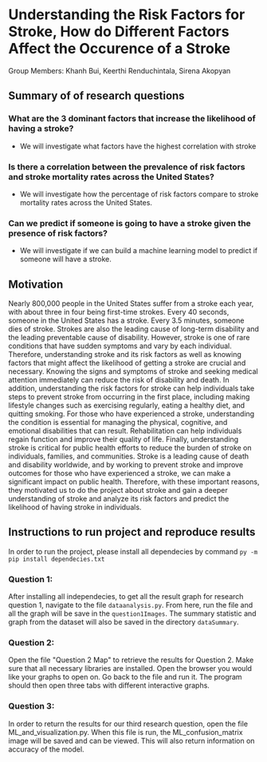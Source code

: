 # Understanding the Risk Factors for Stroke, How do Different Factors Affect the Occurence of a Stroke
Group Members: Khanh Bui, Keerthi Renduchintala, Sirena Akopyan

## Summary of  of research questions
### What are the 3 dominant factors that increase the likelihood of having a stroke?
- We will investigate what factors have the highest correlation with stroke
### Is there a correlation between the prevalence of risk factors and stroke mortality rates across the United States?
- We will investigate how the percentage of risk factors compare to stroke mortality rates across the United States.
### Can we predict if someone is going to have a stroke given the presence of risk factors? 
- We will investigate if we can build a machine learning model to predict if someone will have a stroke.

## Motivation
Nearly 800,000 people in the United States suffer from a stroke each year, with about three in four being first-time strokes. Every 40 seconds, someone in the United States has a stroke. Every 3.5 minutes, someone dies of stroke. Strokes are also the leading cause of long-term disability and the leading preventable cause of disability. However, stroke is one of rare conditions that have sudden symptoms and vary by each individual. Therefore, understanding stroke and its risk factors as well as knowing factors that might affect the likelihood of getting a stroke are crucial and necessary. Knowing the signs and symptoms of stroke and seeking medical attention immediately can reduce the risk of disability and death. In addition, understanding the risk factors for stroke can help individuals take steps to prevent stroke from occurring in the first place, including making lifestyle changes such as exercising regularly, eating a healthy diet, and quitting smoking. For those who have experienced a stroke, understanding the condition is essential for managing the physical, cognitive, and emotional disabilities that can result. Rehabilitation can help individuals regain function and improve their quality of life. Finally, understanding stroke is critical for public health efforts to reduce the burden of stroke on individuals, families, and communities. Stroke is a leading cause of death and disability worldwide, and by working to prevent stroke and improve outcomes for those who have experienced a stroke, we can make a significant impact on public health. Therefore, with these important reasons, they motivated us to do the project about stroke and gain a deeper understanding of stroke and analyze its risk factors and predict the likelihood of having stroke in individuals.

## Instructions to run project and reproduce results

In order to run the project, please install all dependecies by command `py -m pip install dependecies.txt`

### Question 1:
After installing all independecies, to get all the result graph for research question 1, navigate to the file `dataanalysis.py`. From here, run the file and all the graph will be save in the `question1Images`. The summary statistic and graph from the dataset will also be saved in the directory `dataSummary`.

### Question 2:
Open the file "Question 2 Map" to retrieve the results for Question 2. Make sure that all necessary libraries are installed. Open the browser you would like your graphs to open on. Go back to the file and run it. The program should then open three tabs with different interactive graphs. 

### Question 3:
In order to return the results for our third research question, open the file ML_and_visualization.py. When this file is run, the ML_confusion_matrix image will be saved and can be viewed. This will also return information on accuracy of the model.
